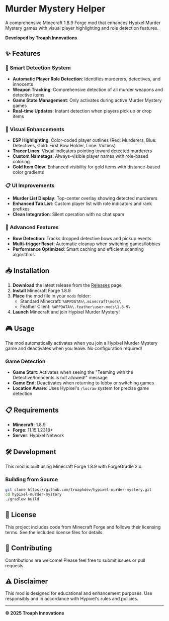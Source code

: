 # Murder Mystery Helper

A comprehensive Minecraft 1.8.9 Forge mod that enhances Hypixel Murder Mystery games with visual player highlighting and role detection features.

**Developed by Troaph Innovations**

## ✨ Features

### 🎯 Smart Detection System
- **Automatic Player Role Detection**: Identifies murderers, detectives, and innocents
- **Weapon Tracking**: Comprehensive detection of all murder weapons and detective items
- **Game State Management**: Only activates during active Murder Mystery games
- **Real-time Updates**: Instant detection when players pick up or drop items

### 🌈 Visual Enhancements
- **ESP Highlighting**: Color-coded player outlines (Red: Murderers, Blue: Detectives, Gold: First Bow Holder, Lime: Victims)
- **Tracer Lines**: Visual indicators pointing toward detected murderers
- **Custom Nametags**: Always-visible player names with role-based coloring
- **Gold Item Glow**: Enhanced visibility for gold items with distance-based color gradients

### 📋 UI Improvements
- **Murder List Display**: Top-center overlay showing detected murderers
- **Enhanced Tab List**: Custom player list with role indicators and rank prefixes
- **Clean Integration**: Silent operation with no chat spam

### 🔧 Advanced Features
- **Bow Detection**: Tracks dropped detective bows and pickup events
- **Multi-trigger Reset**: Automatic cleanup when switching games/lobbies
- **Performance Optimized**: Smart caching and efficient scanning algorithms

## 📥 Installation

1. **Download** the latest release from the [Releases](../../releases) page
2. **Install** Minecraft Forge 1.8.9
3. **Place** the mod file in your `mods` folder:
   - Standard Minecraft: `%APPDATA%\.minecraft\mods\`
   - Feather Client: `%APPDATA%\.feather\user-mods\1.8.9\`
4. **Launch** Minecraft and join Hypixel Murder Mystery!

## 🎮 Usage

The mod automatically activates when you join a Hypixel Murder Mystery game and deactivates when you leave. No configuration required!

### Game Detection
- **Game Start**: Activates when seeing the "Teaming with the Detective/Innocents is not allowed!" message
- **Game End**: Deactivates when returning to lobby or switching games
- **Location Aware**: Uses Hypixel's `/locraw` system for precise game detection

## 📋 Requirements

- **Minecraft**: 1.8.9
- **Forge**: 11.15.1.2318+
- **Server**: Hypixel Network

## 🛠️ Development

This mod is built using Minecraft Forge 1.8.9 with ForgeGradle 2.x.

### Building from Source
```bash
git clone https://github.com/troaphdev/hypixel-murder-mystery.git
cd hypixel-murder-mystery
./gradlew build
```

## 📄 License

This project includes code from Minecraft Forge and follows their licensing terms. See the included license files for details.

## 🤝 Contributing

Contributions are welcome! Please feel free to submit issues or pull requests.

## ⚠️ Disclaimer

This mod is designed for educational and enhancement purposes. Use responsibly and in accordance with Hypixel's rules and policies.

---

**© 2025 Troaph Innovations** 